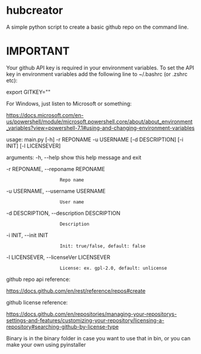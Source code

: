 # hubcreator
A simple python script to create a basic github repo on the command line.

# IMPORTANT
Your github API key is required in your environment variables.
To set the API key in environment variables add the following line to ~/.bashrc (or .zshrc etc):

export GITKEY="<key value>"

For Windows, just listen to Microsoft or something:

https://docs.microsoft.com/en-us/powershell/module/microsoft.powershell.core/about/about_environment_variables?view=powershell-7.1#using-and-changing-environment-variables


usage: main.py [-h] -r REPONAME -u USERNAME [-d DESCRIPTION] [-i INIT] [-l LICENSEVER]

arguments:
  -h, --help            show this help message and exit

  -r REPONAME, --reponame REPONAME
  
                        Repo name
  
  -u USERNAME, --username USERNAME
  
                        User name
  
  -d DESCRIPTION, --description DESCRIPTION
  
                        Description
  
  -i INIT, --init INIT  
  
                        Init: true/false, default: false
  
  -l LICENSEVER, --licenseVer LICENSEVER
  
                        License: ex. gpl-2.0, default: unlicense
  

github repo api reference:

https://docs.github.com/en/rest/reference/repos#create

github license reference:

https://docs.github.com/en/repositories/managing-your-repositorys-settings-and-features/customizing-your-repository/licensing-a-repository#searching-github-by-license-type

Binary is in the binary folder in case you want to use that in bin, or you can make your own using pyinstaller
